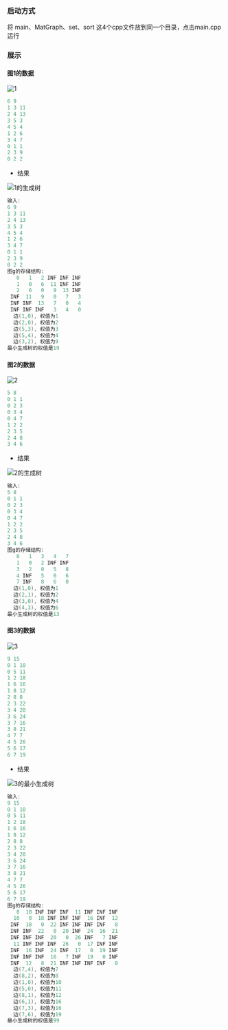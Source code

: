 ### 启动方式

将 main、MatGraph、set、sort 这4个cpp文件放到同一个目录，点击main.cpp运行



### 展示

#### 图1的数据

![1](data\1.png)



```c
6 9
1 3 11
2 4 13
3 5 3
4 5 4
1 2 6
3 4 7
0 1 1
2 3 9
0 2 2
```

- 结果

![1的生成树](data\1的生成树.png)

```c
输入:
6 9
1 3 11
2 4 13
3 5 3
4 5 4
1 2 6
3 4 7
0 1 1
2 3 9
0 2 2
图g的存储结构:
   0   1   2 INF INF INF
   1   0   6  11 INF INF
   2   6   0   9  13 INF
 INF  11   9   0   7   3
 INF INF  13   7   0   4
 INF INF INF   3   4   0
  边(1,0), 权值为1
  边(2,0), 权值为2
  边(5,3), 权值为3
  边(5,4), 权值为4
  边(3,2), 权值为9
最小生成树的权值是19
```





#### 图2的数据

![2](data\2.png)



```c
5 8
0 1 1
0 2 3
0 3 4
0 4 7
1 2 2
2 3 5
2 4 8
3 4 6
```

- 结果

![2的生成树](data\2的生成树.png)



```c
输入:
5 8
0 1 1
0 2 3
0 3 4
0 4 7
1 2 2
2 3 5
2 4 8
3 4 6
图g的存储结构:
   0   1   3   4   7
   1   0   2 INF INF
   3   2   0   5   8
   4 INF   5   0   6
   7 INF   8   6   0
  边(1,0), 权值为1
  边(2,1), 权值为2
  边(3,0), 权值为4
  边(4,3), 权值为6
最小生成树的权值是13
```





#### 图3的数据

![3](data\3.png)

```c
9 15
0 1 10
0 5 11
1 2 18
1 6 16
1 8 12
2 8 8
2 3 22
3 4 20
3 6 24
3 7 16
3 8 21
4 7 7
4 5 26
5 6 17
6 7 19
```

- 结果

![3的最小生成树](data\3的最小生成树.png)



```c
输入:
9 15
0 1 10
0 5 11
1 2 18
1 6 16
1 8 12
2 8 8
2 3 22
3 4 20
3 6 24
3 7 16
3 8 21 
4 7 7
4 5 26
5 6 17
6 7 19 
图g的存储结构:
   0  10 INF INF INF  11 INF INF INF
  10   0  18 INF INF INF  16 INF  12
 INF  18   0  22 INF INF INF INF   8
 INF INF  22   0  20 INF  24  16  21
 INF INF INF  20   0  26 INF   7 INF
  11 INF INF INF  26   0  17 INF INF
 INF  16 INF  24 INF  17   0  19 INF
 INF INF INF  16   7 INF  19   0 INF
 INF  12   8  21 INF INF INF INF   0
  边(7,4), 权值为7
  边(8,2), 权值为8
  边(1,0), 权值为10
  边(5,0), 权值为11
  边(8,1), 权值为12
  边(6,1), 权值为16
  边(7,3), 权值为16
  边(7,6), 权值为19
最小生成树的权值是99
```